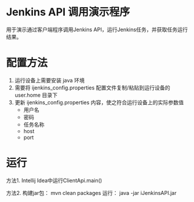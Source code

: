 Jenkins API 调用演示程序
====

用于演示通过客户端程序调用Jenkins API，运行Jenkins任务，并获取任务运行结果。

配置方法
====
1. 运行设备上需要安装 java 环境
2. 需要将 ijenkins_config.properties 配置文件复制/粘贴到运行设备的 user.home 目录下
3. 更新 ijenkins_config.properties 内容，使之符合运行设备上的实际参数值
    - 用户名
    - 密码
    - 任务名称
    - host
    - port

运行
====
方法1.
Intellij Idea中运行ClientApi.main()

方法2.
构建jar包： mvn clean packages
运行： java -jar iJenkinsAPI.jar
